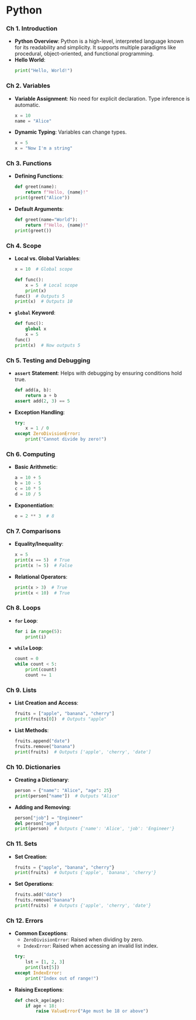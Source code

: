 # Python

### **Ch 1. Introduction**
- **Python Overview**: Python is a high-level, interpreted language known for its readability and simplicity. It supports multiple paradigms like procedural, object-oriented, and functional programming.
- **Hello World**: 
  ```python
  print("Hello, World!")
  ```

### **Ch 2. Variables**
- **Variable Assignment**: No need for explicit declaration. Type inference is automatic.
  ```python
  x = 10
  name = "Alice"
  ```
- **Dynamic Typing**: Variables can change types.
  ```python
  x = 5
  x = "Now I'm a string"
  ```

### **Ch 3. Functions**
- **Defining Functions**:
  ```python
  def greet(name):
      return f"Hello, {name}!"
  print(greet("Alice"))
  ```
- **Default Arguments**:
  ```python
  def greet(name="World"):
      return f"Hello, {name}!"
  print(greet())
  ```

### **Ch 4. Scope**
- **Local vs. Global Variables**:
  ```python
  x = 10  # Global scope

  def func():
      x = 5  # Local scope
      print(x)
  func()  # Outputs 5
  print(x)  # Outputs 10
  ```
- **`global` Keyword**:
  ```python
  def func():
      global x
      x = 5
  func()
  print(x)  # Now outputs 5
  ```

### **Ch 5. Testing and Debugging**
- **`assert` Statement**: Helps with debugging by ensuring conditions hold true.
  ```python
  def add(a, b):
      return a + b
  assert add(2, 3) == 5
  ```
- **Exception Handling**:
  ```python
  try:
      x = 1 / 0
  except ZeroDivisionError:
      print("Cannot divide by zero!")
  ```

### **Ch 6. Computing**
- **Basic Arithmetic**:
  ```python
  a = 10 + 5
  b = 10 - 5
  c = 10 * 5
  d = 10 / 5
  ```
- **Exponentiation**:
  ```python
  e = 2 ** 3  # 8
  ```

### **Ch 7. Comparisons**
- **Equality/Inequality**:
  ```python
  x = 5
  print(x == 5)  # True
  print(x != 5)  # False
  ```
- **Relational Operators**:
  ```python
  print(x > 3)  # True
  print(x < 10)  # True
  ```

### **Ch 8. Loops**
- **`for` Loop**:
  ```python
  for i in range(5):
      print(i)
  ```
- **`while` Loop**:
  ```python
  count = 0
  while count < 5:
      print(count)
      count += 1
  ```

### **Ch 9. Lists**
- **List Creation and Access**:
  ```python
  fruits = ["apple", "banana", "cherry"]
  print(fruits[0])  # Outputs "apple"
  ```
- **List Methods**:
  ```python
  fruits.append("date")
  fruits.remove("banana")
  print(fruits)  # Outputs ['apple', 'cherry', 'date']
  ```

### **Ch 10. Dictionaries**
- **Creating a Dictionary**:
  ```python
  person = {"name": "Alice", "age": 25}
  print(person["name"])  # Outputs "Alice"
  ```
- **Adding and Removing**:
  ```python
  person["job"] = "Engineer"
  del person["age"]
  print(person)  # Outputs {'name': 'Alice', 'job': 'Engineer'}
  ```

### **Ch 11. Sets**
- **Set Creation**:
  ```python
  fruits = {"apple", "banana", "cherry"}
  print(fruits)  # Outputs {'apple', 'banana', 'cherry'}
  ```
- **Set Operations**:
  ```python
  fruits.add("date")
  fruits.remove("banana")
  print(fruits)  # Outputs {'apple', 'cherry', 'date'}
  ```

### **Ch 12. Errors**
- **Common Exceptions**:
  - `ZeroDivisionError`: Raised when dividing by zero.
  - `IndexError`: Raised when accessing an invalid list index.
  ```python
  try:
      lst = [1, 2, 3]
      print(lst[5])
  except IndexError:
      print("Index out of range!")
  ```
- **Raising Exceptions**:
  ```python
  def check_age(age):
      if age < 18:
          raise ValueError("Age must be 18 or above")
  ```
